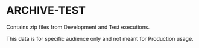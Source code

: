 # ARCHIVE-TEST
Contains zip files from Development and Test executions.

This data is for specific audience only and not meant for Production usage.

